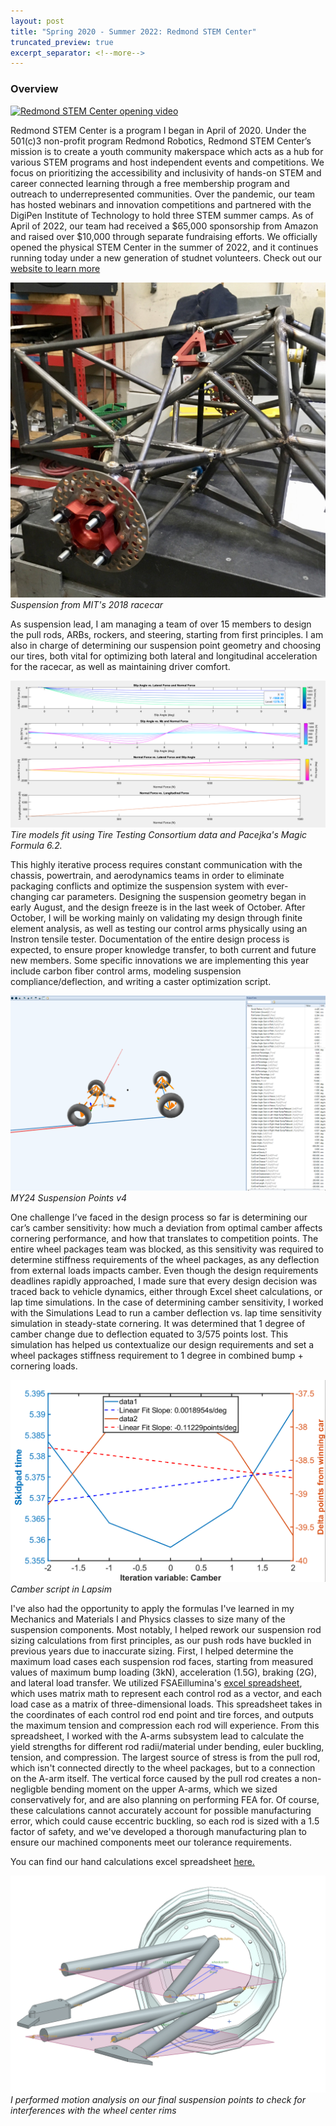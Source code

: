 ```yaml
---
layout: post
title: "Spring 2020 - Summer 2022: Redmond STEM Center"
truncated_preview: true
excerpt_separator: <!--more-->
---
```

### Overview

[![Redmond STEM Center opening video](https://img.youtube.com/vi/8oBQLUf784I/default.jpg)](https://youtu.be/8oBQLUf784I)

Redmond STEM Center is a program I began in April of 2020. Under the 501(c)3 non-profit program Redmond Robotics, Redmond STEM Center’s mission is to create a youth community makerspace which acts as a hub for various STEM programs and host independent events and competitions. We focus on prioritizing the accessibility and inclusivity of hands-on STEM and career connected learning through a free membership program and outreach to underrepresented communities. Over the pandemic, our team has hosted webinars and innovation competitions and partnered with the DigiPen Institute of Technology to hold three STEM summer camps. As of April of 2022, our team had received a $65,000 sponsorship from Amazon and raised over $10,000 through separate fundraising efforts. We officially opened the physical STEM Center in the summer of 2022, and it continues running today under a new generation of studnet volunteers. Check out our [website to learn more](https://redmondstemcenter.org/)

<!--more-->

![MY18Susp](/my18susp.jpeg)
*Suspension from MIT's 2018 racecar*

As suspension lead, I am managing a team of over 15 members to design the pull rods, ARBs, rockers, and steering, starting from first principles. I am also in charge of determining our suspension point geometry and choosing our tires, both vital for optimizing both lateral and longitudinal acceleration for the racecar, as well as maintaining driver comfort. 

![TireFits](/tires.png)
*Tire models fit using Tire Testing Consortium data and Pacejka's Magic Formula 6.2.*

This highly iterative process requires constant communication with the chassis, powertrain, and aerodynamics teams in order to eliminate packaging conflicts and optimize the suspension system with ever-changing car parameters. Designing the suspension geometry began in early August, and the design freeze is in the last week of October. After October, I will be working mainly on validating my design through finite element analysis, as well as testing our control arms physically using an Instron tensile tester. Documentation of the entire design process is expected, to ensure proper knowledge transfer, to both current and future new members. Some specific innovations we are implementing this year include carbon fiber control arms, modeling suspension compliance/deflection, and writing a caster optimization script.

![SuspPoints](/suspoints.png)
*MY24 Suspension Points v4*

One challenge I’ve faced in the design process so far is determining our car’s camber sensitivity: how much a deviation from optimal camber affects cornering performance, and how that translates to competition points. The entire wheel packages team was blocked, as this sensitivity was required to determine stiffness requirements of the wheel packages, as any deflection from external loads impacts camber. Even though the design requirements deadlines rapidly approached, I made sure that every design decision was traced back to vehicle dynamics, either through Excel sheet calculations, or lap time simulations. In the case of determining camber sensitivity, I worked with the Simulations Lead to run a camber deflection vs. lap time sensitivity simulation in steady-state cornering. It was determined that 1 degree of camber change due to deflection equated to 3/575 points lost. This simulation has helped us contextualize our design requirements and set a wheel packages stiffness requirement to 1 degree in combined bump + cornering loads.

![cambscript](/camberscript.png)
*Camber script in Lapsim*

I've also had the opportunity to apply the formulas I've learned in my Mechanics and Materials I and Physics classes to size many of the suspension components. Most notably, I helped rework our suspension rod sizing calculations from first principles, as our push rods have buckled in previous years due to inaccurate sizing. First, I helped determine the maximum load cases each suspension rod faces, starting from measured values of maximum bump loading (3kN), acceleration (1.5G), braking (2G), and lateral load transfer. We utilized FSAEillumina's [excel spreadsheet](https://fswiki.us/Suspension_Forces), which uses matrix math to represent each control rod as a vector, and each load case as a matrix of three-dimensional loads. This spreadsheet takes in the coordinates of each control rod end point and tire forces, and outputs the maximum tension and compression each rod will experience. From this spreadsheet, I worked with the A-arms subsystem lead to calculate the yield strengths for different rod radii/material under bending, euler buckling, tension, and compression. The largest source of stress is from the pull rod, which isn't connected directly to the wheel packages, but to a connection on the A-arm itself. The vertical force caused by the pull rod creates a non-negligble bending moment on the upper A-arms, which we sized conservatively for, and are also planning on performing FEA for. Of course, these calculations cannot accurately account for possible manufacturing error, which could cause eccentric buckling, so each rod is sized with a 1.5 factor of safety, and we've developed a thorough manufacturing plan to ensure our machined components meet our tolerance requirements. 

You can find our hand calculations excel spreadsheet [here.](/Aarms.xlsm)

![MotionAnalysis](/MotionAnalysis.png)
*I performed motion analysis on our final suspension points to check for interferences with the wheel center rims*